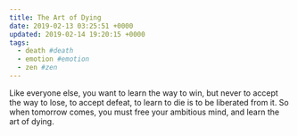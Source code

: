 ```yaml
---
title: The Art of Dying
date: 2019-02-13 03:25:51 +0000
updated: 2019-02-14 19:20:15 +0000
tags:
  - death #death
  - emotion #emotion
  - zen #zen
---
```

Like everyone else, you want to learn the way to win, but never to accept the way to lose, to accept defeat, to learn to die is to be liberated from it. So when tomorrow comes, you must free your ambitious mind, and learn the art of dying.